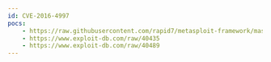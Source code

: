 ```yaml
---
id: CVE-2016-4997
pocs:
    - https://raw.githubusercontent.com/rapid7/metasploit-framework/master/modules/exploits/linux/local/netfilter_priv_esc_ipv4.rb
    - https://www.exploit-db.com/raw/40435
    - https://www.exploit-db.com/raw/40489
---
```

